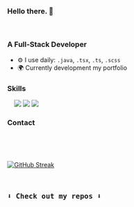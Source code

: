 ### Hello there. 👋

<br>

### A Full-Stack Developer 

- ⚙️ I use daily: `.java`, `.tsx`, `.ts`, `.scss`
- 🌍  Currently development my portfolio

<h3>Skills</h3>

<p>
<img src="https://img.shields.io/badge/Python-495390?style=for-the-badge&logo=python&logoColor=white" alt=""> <img src="https://img.shields.io/badge/HTML-495390?style=for-the-badge&logo=html5&logoColor=white" alt=""> <img src="https://img.shields.io/badge/CSS-495390?&style=for-the-badge&logo=css3&logoColor=white" alt=""> <img 
src="https://img.shields.io/badge/JavaScript-495390?style=for-the-badge&logo=javascript&logoColor=white" alt=""> <img src="https://img.shields.io/badge/React-495390?style=for-the-badge&logo=react&logoColor=white"> <img src="https://img.shields.io/badge/Bootstrap-495390?style=for-the-badge&logo=bootstrap&logoColor=white"> <img src="https://img.shields.io/badge/Java-495390?style=for-the-badge&logo=java&logoColor=white">
</p>

<h3>Contact</h3>

<p>
<a href="mailto:natanpedrodasilva@gmail.com" target="_blank"><img src="https://img.shields.io/badge/Gmail-495390?style=for-the-badge&logo=gmail&logoColor=white" alt=""></a>
<a href="https://www.linkedin.com/in/nat%C3%A3-pedro-da-silva-735443218/" target="_blank"><img src="https://img.shields.io/badge/LinkedIn-495390?style=for-the-badge&logo=linkedin&logoColor=white" alt=""></a>
</p>

<br>

<p >

<a href="https://git.io/streak-stats"><img src="https://github-readme-streak-stats.herokuapp.com?user=DevPedro10&theme=blueberry&date_format=M%20j%5B%2C%20Y%5D&card_width=500" alt="GitHub Streak" /></a></p>

<br>

<h3><samp>⬇️ Check out my repos ⬇️<samp></h3>
